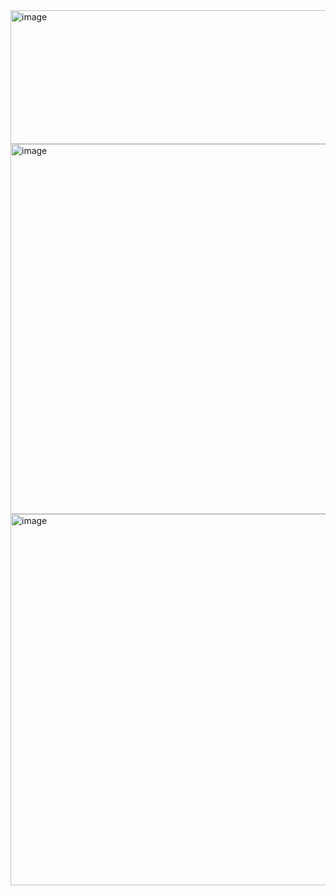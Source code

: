 <img width="969" height="214" alt="image" src="https://github.com/user-attachments/assets/b72733ce-95e4-4ad8-a677-73d7c3ad69f4" />

<img width="789" height="592" alt="image" src="https://github.com/user-attachments/assets/35e028e2-720a-4742-a2c1-cec7027af824" />

<img width="787" height="594" alt="image" src="https://github.com/user-attachments/assets/accb0920-b815-43c6-bc6f-e2cb5343c2fd" />
